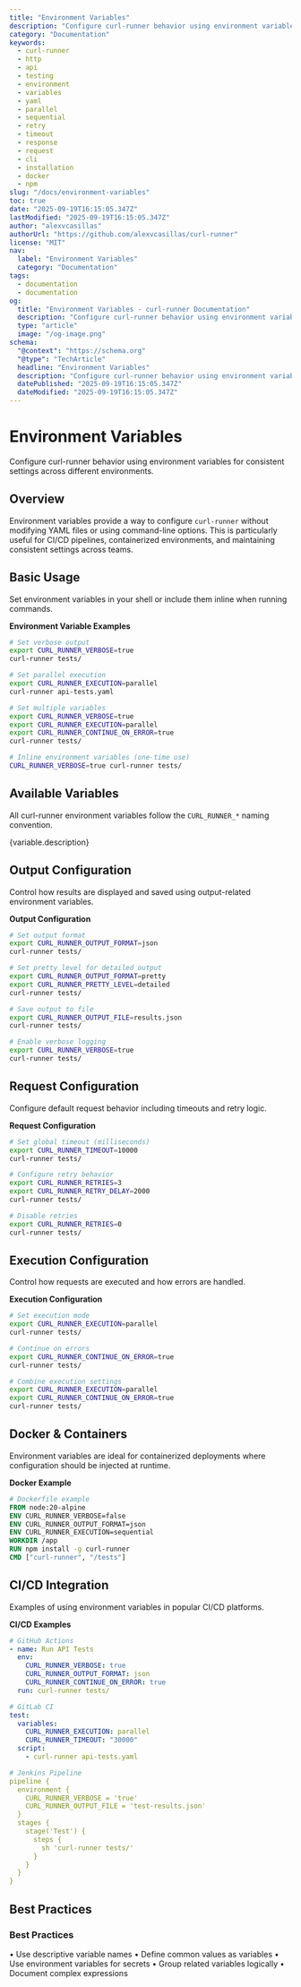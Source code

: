 ```yaml
---
title: "Environment Variables"
description: "Configure curl-runner behavior using environment variables for consistent settings across different environments."
category: "Documentation"
keywords:
  - curl-runner
  - http
  - api
  - testing
  - environment
  - variables
  - yaml
  - parallel
  - sequential
  - retry
  - timeout
  - response
  - request
  - cli
  - installation
  - docker
  - npm
slug: "/docs/environment-variables"
toc: true
date: "2025-09-19T16:15:05.347Z"
lastModified: "2025-09-19T16:15:05.347Z"
author: "alexvcasillas"
authorUrl: "https://github.com/alexvcasillas/curl-runner"
license: "MIT"
nav:
  label: "Environment Variables"
  category: "Documentation"
tags:
  - documentation
  - documentation
og:
  title: "Environment Variables - curl-runner Documentation"
  description: "Configure curl-runner behavior using environment variables for consistent settings across different environments."
  type: "article"
  image: "/og-image.png"
schema:
  "@context": "https://schema.org"
  "@type": "TechArticle"
  headline: "Environment Variables"
  description: "Configure curl-runner behavior using environment variables for consistent settings across different environments."
  datePublished: "2025-09-19T16:15:05.347Z"
  dateModified: "2025-09-19T16:15:05.347Z"
---
```


# Environment Variables

Configure curl-runner behavior using environment variables for consistent settings across different environments.

## Overview

Environment variables provide a way to configure `curl-runner` without modifying YAML files or using command-line options. This is particularly useful for CI/CD pipelines, containerized environments, and maintaining consistent settings across teams.

## Basic Usage

Set environment variables in your shell or include them inline when running commands.

**Environment Variable Examples**

```bash
# Set verbose output
export CURL_RUNNER_VERBOSE=true
curl-runner tests/

# Set parallel execution
export CURL_RUNNER_EXECUTION=parallel
curl-runner api-tests.yaml

# Set multiple variables
export CURL_RUNNER_VERBOSE=true
export CURL_RUNNER_EXECUTION=parallel
export CURL_RUNNER_CONTINUE_ON_ERROR=true
curl-runner tests/

# Inline environment variables (one-time use)
CURL_RUNNER_VERBOSE=true curl-runner tests/
```

## Available Variables

All curl-runner environment variables follow the `CURL_RUNNER_*` naming convention.

{variable.description}

## Output Configuration

Control how results are displayed and saved using output-related environment variables.

**Output Configuration**

```bash
# Set output format
export CURL_RUNNER_OUTPUT_FORMAT=json
curl-runner tests/

# Set pretty level for detailed output
export CURL_RUNNER_OUTPUT_FORMAT=pretty
export CURL_RUNNER_PRETTY_LEVEL=detailed
curl-runner tests/

# Save output to file
export CURL_RUNNER_OUTPUT_FILE=results.json
curl-runner tests/

# Enable verbose logging
export CURL_RUNNER_VERBOSE=true
curl-runner tests/
```

## Request Configuration

Configure default request behavior including timeouts and retry logic.

**Request Configuration**

```bash
# Set global timeout (milliseconds)
export CURL_RUNNER_TIMEOUT=10000
curl-runner tests/

# Configure retry behavior
export CURL_RUNNER_RETRIES=3
export CURL_RUNNER_RETRY_DELAY=2000
curl-runner tests/

# Disable retries
export CURL_RUNNER_RETRIES=0
curl-runner tests/
```

## Execution Configuration

Control how requests are executed and how errors are handled.

**Execution Configuration**

```bash
# Set execution mode
export CURL_RUNNER_EXECUTION=parallel
curl-runner tests/

# Continue on errors
export CURL_RUNNER_CONTINUE_ON_ERROR=true
curl-runner tests/

# Combine execution settings
export CURL_RUNNER_EXECUTION=parallel
export CURL_RUNNER_CONTINUE_ON_ERROR=true
curl-runner tests/
```

## Docker & Containers

Environment variables are ideal for containerized deployments where configuration should be injected at runtime.

**Docker Example**

```dockerfile
# Dockerfile example
FROM node:20-alpine
ENV CURL_RUNNER_VERBOSE=false
ENV CURL_RUNNER_OUTPUT_FORMAT=json
ENV CURL_RUNNER_EXECUTION=sequential
WORKDIR /app
RUN npm install -g curl-runner
CMD ["curl-runner", "/tests"]
```

## CI/CD Integration

Examples of using environment variables in popular CI/CD platforms.

**CI/CD Examples**

```yaml
# GitHub Actions
- name: Run API Tests
  env:
    CURL_RUNNER_VERBOSE: true
    CURL_RUNNER_OUTPUT_FORMAT: json
    CURL_RUNNER_CONTINUE_ON_ERROR: true
  run: curl-runner tests/

# GitLab CI
test:
  variables:
    CURL_RUNNER_EXECUTION: parallel
    CURL_RUNNER_TIMEOUT: "30000"
  script:
    - curl-runner api-tests.yaml

# Jenkins Pipeline
pipeline {
  environment {
    CURL_RUNNER_VERBOSE = 'true'
    CURL_RUNNER_OUTPUT_FILE = 'test-results.json'
  }
  stages {
    stage('Test') {
      steps {
        sh 'curl-runner tests/'
      }
    }
  }
}
```

## Best Practices

### Best Practices

• Use descriptive variable names
• Define common values as variables
• Use environment variables for secrets
• Group related variables logically
• Document complex expressions

